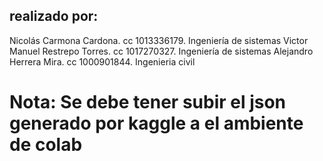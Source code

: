 ## realizado por:
Nicolás Carmona Cardona. cc 1013336179. Ingeniería de sistemas
Victor Manuel Restrepo Torres. cc 1017270327. Ingeniería de sistemas
Alejandro Herrera Mira. cc 1000901844. Ingenieria civil

# Nota: Se debe tener subir el json generado por kaggle a el ambiente de colab 
